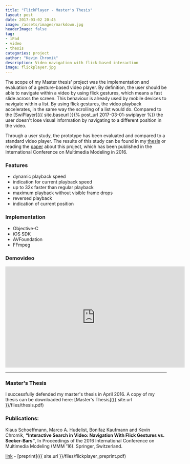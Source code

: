 ```yaml
---
title: "FlickPlayer - Master's Thesis"
layout: post
date: 2017-03-02 20:45
image: /assets/images/markdown.jpg
headerImage: false
tag:
- iPad
- video
- thesis
categories: project
author: "Kevin Chromik"
description: Video navigation with flick-based interaction
image: flickplayer.jpg
---
```


The scope of my Master thesis' project was the implementation and evaluation of a gesture-based video player. By definition, the user should be able to navigate within a video by using flick gestures, which means a fast slide across the screen. This behaviour is already used by mobile devices to navigate within a list. By using flick gestures, the video playback accelerates, in the same way the scrolling of a list would do. Compared to the [SwiPlayer]({{ site.baseurl }}{% post_url 2017-03-01-swiplayer %}) the user doesn't lose visual information by navigating to a different position in the video.

Through a user study, the prototype has been evaluated and compared to a standard video player. The results of this study can be found in my [thesis](#thesis) or reading the [paper](#paper) about this project, which has been published in the International Conference on Multimedia Modeling in 2016.

### Features
* dynamic playback speed
* indication for current playback speed
* up to 32x faster than regular playback
* maximum playback without visible frame drops
* reversed playback
* indication of current position

### Implementation
* Objective-C
* iOS SDK
* AVFoundation
* FFmpeg

### Demovideo

<iframe width="560" height="315" src="https://www.youtube.com/embed/aEx7hCEQA2c" frameborder="0" allowfullscreen></iframe>

---
### Master's Thesis <a name="thesis"></a>
I successfully defended my master's thesis in April 2016. A copy of my thesis can be downloaded here: [Master's Thesis]({{ site.url }}/files/thesis.pdf)

### Publications: <a name="paper"></a>

Klaus Schoeffmann, Marco A. Hudelist, Bonifaz Kaufmann and Kevin Chromik, **“Interactive Search in Video: Navigation With Flick Gestures vs. Seeker-Bars”**, In Proceedings of the 2016 International Conference on Multimedia Modeling (MMM ’16). Springer, Switzerland.

[link](http://link.springer.com/chapter/10.1007%2F978-3-319-27671-7_31) - [preprint]({{ site.url }}/files/flickplayer_preprint.pdf)
